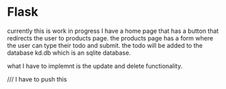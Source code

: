 # Flask
currently this is work in progress
I have a home page that has a button that redirects the user to products page.
the products page has a form where the user can type their todo and submit.
the todo will be added to the database kd.db which is an sqlite database.

what I have to implemnt is the update and delete functionality.


/// I have to push this 